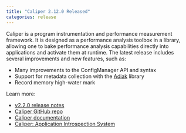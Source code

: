 ```yaml
---
title: "Caliper 2.12.0 Released"
categories: release
---
```


Caliper is a program instrumentation and performance measurement framework. It is designed as a performance analysis toolbox in a library, allowing one to bake performance analysis capabilities directly into applications and activate them at runtime. The latest release includes several improvements and new features, such as:
- Many improvements to the ConfigManager API and syntax
- Support for metadata collection with the [Adiak](https://github.com/LLNL/Adiak) library
- Record memory high-water mark

Learn more:
- [v2.2.0 release notes](https://github.com/LLNL/Caliper/releases/tag/v2.2.0)
- [Caliper GitHub repo](https://github.com/LLNL/Caliper)
- [Caliper documentation](https://llnl.github.io/Caliper/)
- [Caliper: Application Introspection System](https://computing.llnl.gov/projects/caliper)
